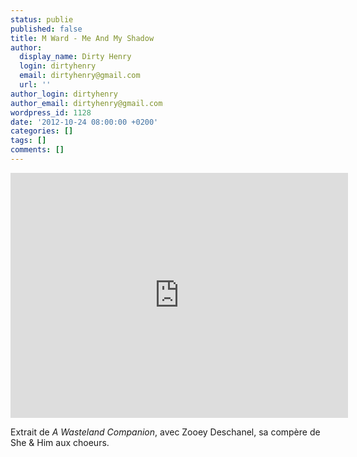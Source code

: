 ```yaml
---
status: publie
published: false
title: M Ward - Me And My Shadow
author:
  display_name: Dirty Henry
  login: dirtyhenry
  email: dirtyhenry@gmail.com
  url: ''
author_login: dirtyhenry
author_email: dirtyhenry@gmail.com
wordpress_id: 1128
date: '2012-10-24 08:00:00 +0200'
categories: []
tags: []
comments: []
---
```

<iframe width="540" height="392" src="http://teamcoco.com/embed/v/41670" frameborder="0" allowfullscreen></iframe>

Extrait de *A Wasteland Companion*, avec Zooey Deschanel, sa compère de She & Him aux choeurs.
